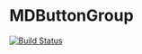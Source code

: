 # MDButtonGroup
[![Build Status](https://travis-ci.org/Madadata/MDButtonGroup.svg?branch=master)](https://travis-ci.org/Madadata/MDButtonGroup)

